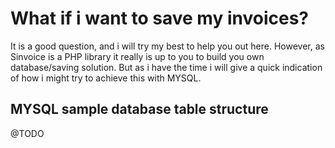 # What if i want to save my invoices?

It is a good question, and i will try my best to help you out here. However, as Sinvoice is a PHP library it really is up to you to build you own database/saving solution. But as i have the time i will give a quick indication of how i might try to achieve this with MYSQL.

## MYSQL sample database table structure
@TODO